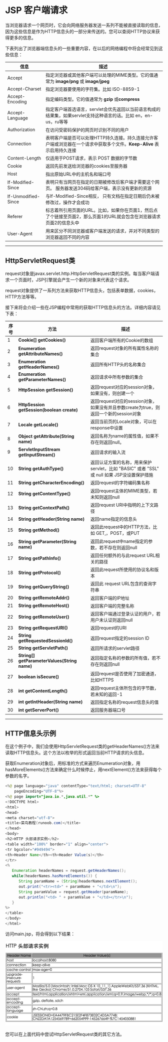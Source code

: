 # JSP 客户端请求

当浏览器请求一个网页时，它会向网络服务器发送一系列不能被直接读取的信息，因为这些信息是作为HTTP信息头的一部分来传送的。您可以查阅HTTP协议来获得更多的信息。

下表列出了浏览器端信息头的一些重要内容，在以后的网络编程中将会经常见到这些信息：

| **信息**              | **描述**                                   |
| ------------------- | ---------------------------------------- |
| Accept              | 指定浏览器或其他客户端可以处理的MIME类型。它的值通常为 **image/png** 或 **image/jpeg** |
| Accept-Charset      | 指定浏览器要使用的字符集。比如 ISO-8859-1               |
| Accept-Encoding     | 指定编码类型。它的值通常为 **gzip** 或**compress**     |
| Accept-Language     | 指定客户端首选语言，servlet会优先返回以当前语言构成的结果集，如果servlet支持这种语言的话。比如 en，en-us，ru等等 |
| Authorization       | 在访问受密码保护的网页时识别不同的用户                      |
| Connection          | 表明客户端是否可以处理HTTP持久连接。持久连接允许客户端或浏览器在一个请求中获取多个文件。**Keep-Alive** 表示启用持久连接 |
| Content-Length      | 仅适用于POST请求，表示 POST 数据的字节数                |
| Cookie              | 返回先前发送给浏览器的cookies至服务器                   |
| Host                | 指出原始URL中的主机名和端口号                         |
| If-Modified-Since   | 表明只有当网页在指定的日期被修改后客户端才需要这个网页。 服务器发送304码给客户端，表示没有更新的资源 |
| If-Unmodified-Since | 与If-Modified-Since相反， 只有文档在指定日期后仍未被修改过，操作才会成功 |
| Referer             | 标志着所引用页面的URL。比如，如果你在页面1，然后点了个链接至页面2，那么页面1的URL就会包含在浏览器请求页面2的信息头中 |
| User-Agent          | 用来区分不同浏览器或客户端发送的请求，并对不同类型的浏览器返回不同的内容     |

------

## HttpServletRequest类

request对象是javax.servlet.http.HttpServletRequest类的实例。每当客户端请求一个页面时，JSP引擎就会产生一个新的对象来代表这个请求。

request对象提供了一系列方法来获取HTTP信息头，包括表单数据，cookies，HTTP方法等等。

接下来将会介绍一些在JSP编程中常用的获取HTTP信息头的方法。详细内容请见下表：

| **序号** | **方法**                                   | **描述**                                   |
| ------ | ---------------------------------------- | ---------------------------------------- |
| 1      | **Cookie[] getCookies()**                | 返回客户端所有的Cookie的数组                        |
| 2      | **Enumeration getAttributeNames()**      | 返回request对象的所有属性名称的集合                    |
| 3      | **Enumeration getHeaderNames()**         | 返回所有HTTP头的名称集合                           |
| 4      | **Enumeration getParameterNames()**      | 返回请求中所有参数的集合                             |
| 5      | **HttpSession getSession()**             | 返回request对应的session对象，如果没有，则创建一个         |
| 6      | **HttpSession getSession(boolean create)** | 返回request对应的session对象，如果没有并且参数create为true，则返回一个新的session对象 |
| 7      | **Locale getLocale()**                   | 返回当前页的Locale对象，可以在response中设置            |
| 8      | **Object getAttribute(String name)**     | 返回名称为name的属性值，如果不存在则返回null。              |
| 9      | **ServletInputStream getInputStream()**  | 返回请求的输入流                                 |
| 10     | **String getAuthType()**                 | 返回认证方案的名称，用来保护servlet，比如 "BASIC" 或者 "SSL" 或 null 如果 JSP没设置保护措施 |
| 11     | **String getCharacterEncoding()**        | 返回request的字符编码集名称                        |
| 12     | **String getContentType()**              | 返回request主体的MIME类型，若未知则返回null            |
| 13     | **String getContextPath()**              | 返回request URI中指明的上下文路径                   |
| 14     | **String getHeader(String name)**        | 返回name指定的信息头                             |
| 15     | **String getMethod()**                   | 返回此request中的HTTP方法，比如 GET,，POST，或PUT     |
| 16     | **String getParameter(String name)**     | 返回此request中name指定的参数，若不存在则返回null         |
| 17     | **String getPathInfo()**                 | 返回任何额外的与此request URL相关的路径                |
| 18     | **String getProtocol()**                 | 返回此request所使用的协议名和版本                     |
| 19     | **String getQueryString()**              | 返回此 request URL包含的查询字符串                  |
| 20     | **String getRemoteAddr()**               | 返回客户端的IP地址                               |
| 21     | **String getRemoteHost()**               | 返回客户端的完整名称                               |
| 22     | **String getRemoteUser()**               | 返回客户端通过登录认证的用户，若用户未认证则返回null             |
| 23     | **String getRequestURI()**               | 返回request的URI                            |
| 24     | **String getRequestedSessionId()**       | 返回request指定的session ID                   |
| 25     | **String getServletPath()**              | 返回所请求的servlet路径                          |
| 26     | **String[] getParameterValues(String name)** | 返回指定名称的参数的所有值，若不存在则返回null                |
| 27     | **boolean isSecure()**                   | 返回request是否使用了加密通道，比如HTTPS               |
| 28     | **int getContentLength()**               | 返回request主体所包含的字节数，若未知的返回-1              |
| 29     | **int getIntHeader(String name)**        | 返回指定名称的request信息头的值                      |
| 30     | **int getServerPort()**                  | 返回服务器端口号                                 |

------

## HTTP信息头示例

在这个例子中，我们会使用HttpServletRequest类的getHeaderNames()方法来读取HTTP信息头。这个方法以枚举的形式返回当前HTTP请求的头信息。

获取Enumeration对象后，用标准的方式来遍历Enumeration对象，用hasMoreElements()方法来确定什么时候停止，用nextElement()方法来获得每个参数的名字。

```java
<%@ page language="java" contentType="text/html; charset=UTF-8"
    pageEncoding="UTF-8"%>
<%@ page import="java.io.*,java.util.*" %>
<!DOCTYPE html>
<html>
<head>
<meta charset="utf-8">
<title>菜鸟教程(runoob.com)</title>
</head>
<body>
<h2>HTTP 头部请求实例</h2>
<table width="100%" border="1" align="center">
<tr bgcolor="#949494">
<th>Header Name</th><th>Header Value(s)</th>
</tr>
<%
   Enumeration headerNames = request.getHeaderNames();
   while(headerNames.hasMoreElements()) {
      String paramName = (String)headerNames.nextElement();
      out.print("<tr><td>" + paramName + "</td>\n");
      String paramValue = request.getHeader(paramName);
      out.println("<td> " + paramValue + "</td></tr>\n");
   }
%>
</table>
</body>
</html>
```

访问main.jsp，将会得到以下结果：

![img](images/jspheadmsg.jpg)

您可以在上面代码中尝试HttpServletRequest类的其它方法。